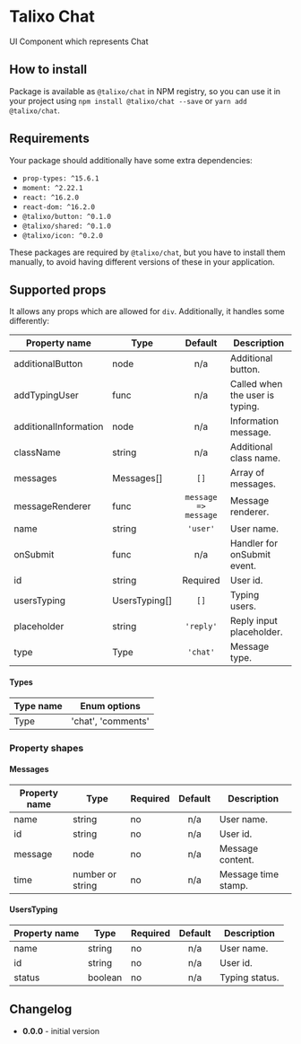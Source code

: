 # Talixo Chat

UI Component which represents Chat

## How to install

Package is available as `@talixo/chat` in NPM registry, so you can use it in your project
using `npm install @talixo/chat --save` or `yarn add @talixo/chat`.

## Requirements

Your package should additionally have some extra dependencies:

- `prop-types: ^15.6.1`
- `moment: ^2.22.1`
- `react: ^16.2.0`
- `react-dom: ^16.2.0`
- `@talixo/button: ^0.1.0`
- `@talixo/shared: ^0.1.0`
- `@talixo/icon: ^0.2.0`

These packages are required by `@talixo/chat`, but you have to install them manually,
to avoid having different versions of these in your application.

## Supported props

It allows any props which are allowed for `div`. Additionally, it handles some differently:

Property name         | Type          | Default              | Description
----------------------|---------------|:--------------------:|--------------------------------
additionalButton      | node          | n/a                  | Additional button.
addTypingUser         | func          | n/a                  | Called when the user is typing.
additionalInformation | node          | n/a                  | Information message.
className             | string        | n/a                  | Additional class name.
messages              | Messages[]    | `[]`                 | Array of messages.
messageRenderer       | func          | `message => message` | Message renderer.
name                  | string        | `'user'`             | User name.
onSubmit              | func          | n/a                  | Handler for onSubmit event.
id                    | string        | Required             | User id.
usersTyping           | UsersTyping[] | `[]`                 | Typing users.
placeholder           | string        | `'reply'`            | Reply input placeholder.
type                  | Type          | `'chat'`             | Message type.

#### Types

Type name | Enum options
----------|---------------------------------------------------
Type      | 'chat', 'comments'

### Property shapes

#### Messages

Property name | Type               | Required | Default       | Description
--------------|--------------------|----------|:-------------:|------------------------------------------------
name          | string             | no       | n/a           | User name.
id            | string             | no       | n/a           | User id.
message       | node               | no       | n/a           | Message content.
time          | number or string   | no       | n/a           | Message time stamp.

#### UsersTyping

Property name | Type      | Required | Default       | Description
--------------|-----------|----------|:-------------:|------------------------------------------------
name          | string    | no       | n/a           | User name.
id            | string    | no       | n/a           | User id.
status        | boolean   | no       | n/a           | Typing status.

## Changelog

- **0.0.0** - initial version
